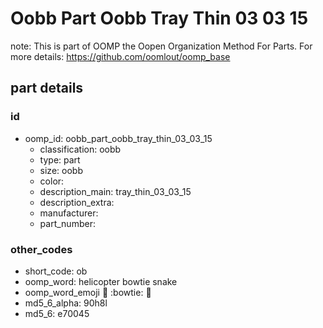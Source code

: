# Oobb Part Oobb Tray Thin 03 03 15  

note: This is part of OOMP the Oopen Organization Method For Parts. For more details: https://github.com/oomlout/oomp_base

##  part details





### id
* oomp_id: oobb_part_oobb_tray_thin_03_03_15
  * classification: oobb
  * type: part
  * size: oobb
  * color: 
  * description_main: tray_thin_03_03_15
  * description_extra: 
  * manufacturer: 
  * part_number: 

### other_codes
* short_code: ob
* oomp_word: helicopter bowtie snake
* oomp_word_emoji :helicopter: :bowtie: :snake:
* md5_6_alpha: 90h8l
* md5_6: e70045